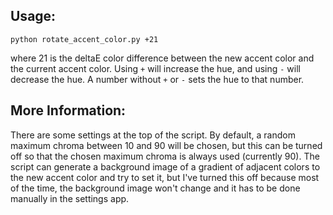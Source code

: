 ## Usage:
`python rotate_accent_color.py +21`

where 21 is the deltaE color difference between the new accent color and the current accent color. Using `+` will increase the hue, and using `-` will decrease the hue. A number without `+` or `-` sets the hue to that number.

## More Information:

There are some settings at the top of the script. By default, a random maximum chroma between 10 and 90 will be chosen, but this can be turned off so that the chosen maximum chroma is always used (currently 90). The script can generate a background image of a gradient of adjacent colors to the new accent color and try to set it, but I've turned this off because most of the time, the background image won't change and it has to be done manually in the settings app.
